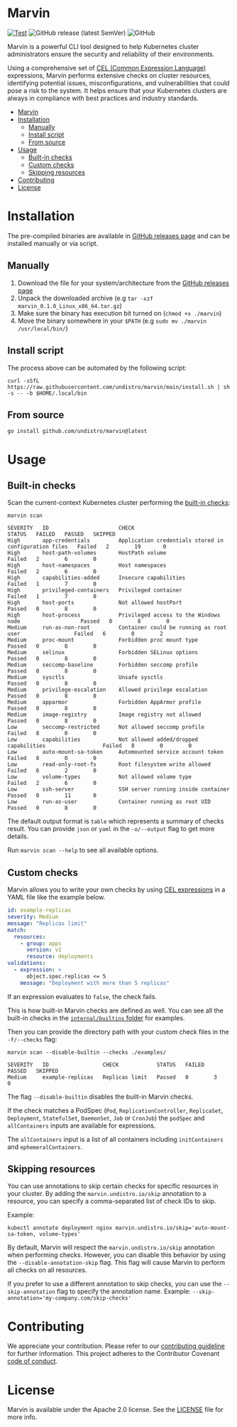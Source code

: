 # Marvin

[![Test](https://github.com/undistro/marvin/actions/workflows/test.yml/badge.svg?branch=main&event=push)](https://github.com/undistro/marvin/actions/workflows/test.yml)
![GitHub release (latest SemVer)](https://img.shields.io/github/v/release/undistro/marvin?label=Release&sort=semver)
![GitHub](https://img.shields.io/github/license/undistro/marvin?label=License)

Marvin is a powerful CLI tool designed to help Kubernetes cluster administrators 
ensure the security and reliability of their environments. 

Using a comprehensive set of [CEL (Common Expression Language)](https://github.com/google/cel-spec) expressions, 
Marvin performs extensive checks on cluster resources, 
identifying potential issues, misconfigurations, and vulnerabilities that could pose a risk to the system. 
It helps ensure that your Kubernetes clusters are always in compliance with best practices and industry standards.

<!-- TOC -->
* [Marvin](#marvin)
* [Installation](#installation)
  * [Manually](#manually)
  * [Install script](#install-script)
  * [From source](#from-source)
* [Usage](#usage)
  * [Built-in checks](#built-in-checks)
  * [Custom checks](#custom-checks)
  * [Skipping resources](#skipping-resources)
* [Contributing](#contributing)
* [License](#license)
<!-- TOC -->

# Installation

The pre-compiled binaries are available in [GitHub releases page](https://github.com/undistro/marvin/releases) 
and can be installed manually or via script.

## Manually

1. Download the file for your system/architecture from the [GitHub releases page](https://github.com/undistro/marvin/releases)
2. Unpack the downloaded archive (e.g `tar -xzf marvin_0.1.0_Linux_x86_64.tar.gz`)
3. Make sure the binary has execution bit turned on (`chmod +x ./marvin`)
4. Move the binary somewhere in your `$PATH` (e.g `sudo mv ./marvin /usr/local/bin/`)

## Install script

The process above can be automated by the following script:

```shell
curl -sSfL https://raw.githubusercontent.com/undistro/marvin/main/install.sh | sh -s -- -b $HOME/.local/bin
```

## From source

```shell
go install github.com/undistro/marvin@latest
```

# Usage

## Built-in checks

Scan the current-context Kubernetes cluster performing the [built-in checks](internal/builtins):
```shell
marvin scan
```
```
SEVERITY   ID                      CHECK                                                   STATUS   FAILED   PASSED   SKIPPED 
High       app-credentials         Application credentials stored in configuration files   Failed   2        19       0         
High       host-path-volumes       HostPath volume                                         Failed   2        6        0         
High       host-namespaces         Host namespaces                                         Failed   2        6        0         
High       capabilities-added      Insecure capabilities                                   Failed   1        7        0         
High       privileged-containers   Privileged container                                    Failed   1        7        0         
High       host-ports              Not allowed hostPort                                    Passed   0        8        0         
High       host-process            Privileged access to the Windows node                   Passed   0        8        0         
Medium     run-as-non-root         Container could be running as root user                 Failed   6        0        2         
Medium     proc-mount              Forbidden proc mount type                               Passed   0        8        0         
Medium     selinux                 Forbidden SELinux options                               Passed   0        8        0         
Medium     seccomp-baseline        Forbidden seccomp profile                               Passed   0        8        0         
Medium     sysctls                 Unsafe sysctls                                          Passed   0        8        0         
Medium     privilege-escalation    Allowed privilege escalation                            Passed   0        8        0         
Medium     apparmor                Forbidden AppArmor profile                              Passed   0        8        0         
Medium     image-registry          Image registry not allowed                              Passed   0        8        0         
Low        seccomp-restricted      Not allowed seccomp profile                             Failed   8        0        0         
Low        capabilities            Not allowed added/dropped capabilities                  Failed   8        0        0         
Low        auto-mount-sa-token     Automounted service account token                       Failed   8        0        0         
Low        read-only-root-fs       Root filesystem write allowed                           Failed   6        2        0         
Low        volume-types            Not allowed volume type                                 Failed   2        6        0         
Low        ssh-server              SSH server running inside container                     Passed   0        11       0         
Low        run-as-user             Container running as root UID                           Passed   0        8        0                  
```

The default output format is `table` which represents a summary of checks result. 
You can provide `json` or `yaml` in the `-o/--output` flag to get more details.

Run `marvin scan --help` to see all available options.

## Custom checks

Marvin allows you to write your own checks by using [CEL expressions](https://github.com/google/cel-spec) in a YAML file like the example below.

```yaml
id: example-replicas
severity: Medium
message: "Replicas limit"
match:
  resources:
    - group: apps
      version: v1
      resource: deployments
validations:
  - expression: >
      object.spec.replicas <= 5
    message: "Deployment with more than 5 replicas"
```

If an expression evaluates to `false`, the check fails.

This is how built-in Marvin checks are defined as well.
You can see all the built-in checks in the [`internal/builtins` folder](internal/builtins) for examples.

Then you can provide the directory path with your custom check files in the `-f/--checks` flag:

```shell
marvin scan --disable-builtin --checks ./examples/
```
```
SEVERITY   ID                 CHECK            STATUS   FAILED   PASSED   SKIPPED 
Medium     example-replicas   Replicas limit   Passed   0        3        0         
```

The flag `--disable-builtin` disables the built-in Marvin checks.

If the check matches a PodSpec (`Pod`, `ReplicationController`, `ReplicaSet`, `Deployment`, `StatefulSet`, `DaemonSet`, `Job` or `CronJob`)
the `podSpec` and `allContainers` inputs are available for expressions.

The `allContainers` input is a list of all containers including `initContainers` and `ephemeralContainers`.

## Skipping resources

You can use annotations to skip certain checks for specific resources in your cluster.
By adding the `marvin.undistro.io/skip` annotation to a resource, 
you can specify a comma-separated list of check IDs to skip.

Example:
```shell
kubectl annotate deployment nginx marvin.undistro.io/skip='auto-mount-sa-token, volume-types'
```

By default, Marvin will respect the `marvin.undistro.io/skip` annotation when performing checks. 
However, you can disable this behavior by using the `--disable-annotation-skip` flag.
This flag will cause Marvin to perform all checks on all resources.

If you prefer to use a different annotation to skip checks, 
you can use the `--skip-annotation` flag to specify the annotation name. 
Example: `--skip-annotation='my-company.com/skip-checks'`

# Contributing

We appreciate your contribution.
Please refer to our [contributing guideline](https://github.com/undistro/marvin/blob/main/CONTRIBUTING.md) for further information.
This project adheres to the Contributor Covenant [code of conduct](https://github.com/undistro/marvin/blob/main/CODE_OF_CONDUCT.md).

# License

Marvin is available under the Apache 2.0 license. See the [LICENSE](LICENSE) file for more info.

